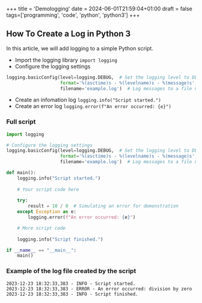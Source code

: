+++
title = 'Demologging'
date = 2024-06-01T21:59:04+01:00
draft = false
tags=['programming', 'code', 'python', 'python3']
+++

## How To Create a Log in Python 3

In this article, we will add logging to a simple Python script.

- Import the logging library `import logging`
- Configure the logging settings

```python
logging.basicConfig(level=logging.DEBUG,  # Set the logging level to DEBUG for all messages
                    format='%(asctime)s - %(levelname)s - %(message)s',
                    filename='example.log')  # Log messages to a file named example.log
```

- Create an infomation log `logging.info("Script started.")`
- Create an error log `logging.error(f"An error occurred: {e}")`

### Full script

```python
import logging

# Configure the logging settings
logging.basicConfig(level=logging.DEBUG,  # Set the logging level to DEBUG for all messages
                    format='%(asctime)s - %(levelname)s - %(message)s',
                    filename='example.log')  # Log messages to a file named example.log

def main():
    logging.info("Script started.")
    
    # Your script code here
    
    try:
        result = 10 / 0  # Simulating an error for demonstration
    except Exception as e:
        logging.error(f"An error occurred: {e}")

    # More script code
    
    logging.info("Script finished.")

if __name__ == "__main__":
    main()

```

### Example of the log file created by the script

```log
2023-12-23 18:32:33,383 - INFO - Script started.
2023-12-23 18:32:33,383 - ERROR - An error occurred: division by zero
2023-12-23 18:32:33,383 - INFO - Script finished.
````